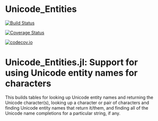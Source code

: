 # Unicode_Entities

[![Build Status](https://travis-ci.org/JuliaString/Unicode_Entities.jl.svg?branch=master)](https://travis-ci.org/JuliaString/Unicode_Entities.jl)

[![Coverage Status](https://coveralls.io/repos/JuliaString/Unicode_Entities.jl/badge.svg?branch=master&service=github)](https://coveralls.io/github/JuliaString/Unicode_Entities.jl?branch=master)

[![codecov.io](http://codecov.io/github/JuliaString/Unicode_Entities.jl/coverage.svg?branch=master)](http://codecov.io/github/JuliaString/Unicode_Entities.jl?branch=master)

Unicode_Entities.jl: Support for using Unicode entity names for characters
====================================================================

This builds tables for looking up Unicode entity names and returning the Unicode character(s),
looking up a character or pair of characters and finding Unicode entity names that return it/them,
and finding all of the Unicode name completions for a particular string, if any.
